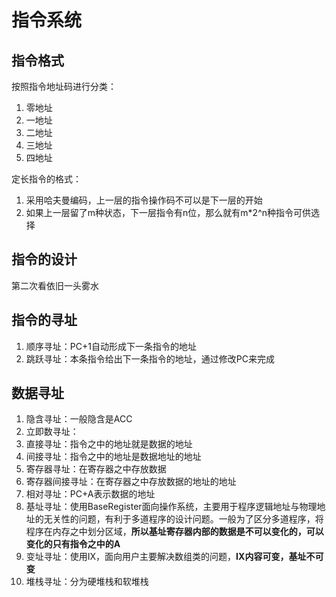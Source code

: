 # 指令系统

## 指令格式

按照指令地址码进行分类：

1. 零地址
2. 一地址
3. 二地址
4. 三地址
5. 四地址

定长指令的格式：

1. 采用哈夫曼编码，上一层的指令操作码不可以是下一层的开始
2. 如果上一层留了m种状态，下一层指令有n位，那么就有m*2^n种指令可供选择

## 指令的设计

第二次看依旧一头雾水

## 指令的寻址

1. 顺序寻址：PC+1自动形成下一条指令的地址
2. 跳跃寻址：本条指令给出下一条指令的地址，通过修改PC来完成

## 数据寻址

1. 隐含寻址：一般隐含是ACC
2. 立即数寻址：
3. 直接寻址：指令之中的地址就是数据的地址
4. 间接寻址：指令之中的地址是数据地址的地址
5. 寄存器寻址：在寄存器之中存放数据
6. 寄存器间接寻址：在寄存器之中存放数据的地址的地址
7. 相对寻址：PC+A表示数据的地址
8. 基址寻址：使用BaseRegister面向操作系统，主要用于程序逻辑地址与物理地址的无关性的问题，有利于多道程序的设计问题。一般为了区分多道程序，将程序在内存之中划分区域，**所以基址寄存器内部的数据是不可以变化的，可以变化的只有指令之中的A**
9. 变址寻址：使用IX，面向用户主要解决数组类的问题，**IX内容可变，基址不可变**
10. 堆栈寻址：分为硬堆栈和软堆栈